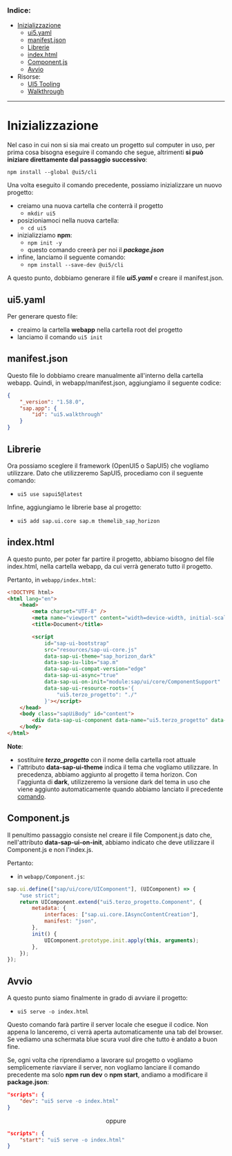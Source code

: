 ### Indice:

- [Inizializzazione](#inizializzazione-di-un-progetto)
  - [ui5.yaml](#ui5yaml)
  - [manifest.json](#manifestjson)
  - [Librerie](#librerie)
  - [index.html](#indexhtml)
  - [Component.js](#componentjs)
  - [Avvio](#avvio)
- Risorse:
  - [UI5 Tooling](https://sap.github.io/ui5-tooling/v3/pages/GettingStarted/)
  - [Walkthrough](https://sapui5.hana.ondemand.com/#/topic/3da5f4be63264db99f2e5b04c5e853db)

---

# Inizializzazione

Nel caso in cui non si sia mai creato un progetto sul computer in uso, per prima cosa bisogna eseguire il comando che segue, altrimenti **si può iniziare direttamente dal passaggio successivo**:

`npm install --global @ui5/cli`

Una volta eseguito il comando precedente, possiamo inizializzare un nuovo progetto:

- creiamo una nuova cartella che conterrà il progetto
  - `mkdir ui5`
- posizioniamoci nella nuova cartella:
  - `cd ui5`
- inizializziamo **npm**:
  - `npm init -y`
  - questo comando creerà per noi il **_package.json_**
- infine, lanciamo il seguente comando:
  - `npm install --save-dev @ui5/cli`

A questo punto, dobbiamo generare il file **_ui5.yaml_** e creare il manifest.json.

## ui5.yaml

Per generare questo file:

- creaimo la cartella **webapp** nella cartella root del progetto
- lanciamo il comando `ui5 init`

## manifest.json

Questo file lo dobbiamo creare manualmente all'interno della cartella webapp.
Quindi, in webapp/manifest.json, aggiungiamo il seguente codice:

```json
{
	"_version": "1.58.0",
	"sap.app": {
		"id": "ui5.walkthrough"
	}
}
```

## Librerie

Ora possiamo sceglere il framework (OpenUI5 o SapUI5) che vogliamo utilizzare. Dato che utilizzeremo SapUI5, procediamo con il seguente comando:

- `ui5 use sapui5@latest`

Infine, aggiungiamo le librerie base al progetto:

- `ui5 add sap.ui.core sap.m themelib_sap_horizon`

## index.html

A questo punto, per poter far partire il progetto, abbiamo bisogno del file index.html, nella cartella webapp, da cui verrà generato tutto il progetto.

Pertanto, in `webapp/index.html`:

```html
<!DOCTYPE html>
<html lang="en">
	<head>
		<meta charset="UTF-8" />
		<meta name="viewport" content="width=device-width, initial-scale=1.0" />
		<title>Document</title>

		<script
			id="sap-ui-bootstrap"
			src="resources/sap-ui-core.js"
			data-sap-ui-theme="sap_horizon_dark"
			data-sap-iu-libs="sap.m"
			data-sap-ui-compat-version="edge"
			data-sap-ui-async="true"
			data-sap-ui-on-init="module:sap/ui/core/ComponentSupport"
			data-sap-ui-resource-roots='{
                "ui5.terzo_progetto": "./"
            }'></script>
	</head>
	<body class="sapUiBody" id="content">
		<div data-sap-ui-component data-name="ui5.terzo_progetto" data-id="container" data-settings='{"id" : "terzo_progetto"}'></div>
	</body>
</html>
```

**Note**:

- sostituire _**terzo_progetto**_ con il nome della cartella root attuale
- l'attributo **data-sap-ui-theme** indica il tema che vogliamo utilizzare. In precedenza, abbiamo aggiunto al progetto il tema horizon. Con l'aggiunta di **dark**, utilizzeremo la versione dark del tema in uso che viene aggiunto automaticamente quando abbiamo lanciato il precedente [comando](#librerie).

## Component.js

Il penultimo passaggio consiste nel creare il file Component.js dato che, nell'attributo **data-sap-ui-on-init**, abbiamo indicato che deve utilizzare il Component.js e non l'index.js.

Pertanto:

- in `webapp/Component.js`:

```javascript
sap.ui.define(["sap/ui/core/UIComponent"], (UIComponent) => {
	"use strict";
	return UIComponent.extend("ui5.terzo_progetto.Component", {
		metadata: {
			interfaces: ["sap.ui.core.IAsyncContentCreation"],
			manifest: "json",
		},
		init() {
			UIComponent.prototype.init.apply(this, arguments);
		},
	});
});
```

## Avvio

A questo punto siamo finalmente in grado di avviare il progetto:

- `ui5 serve -o index.html`

Questo comando farà partire il server locale che esegue il codice. Non appena lo lanceremo, ci verrà aperta automaticamente una tab del browser. Se vediamo una schermata blue scura vuol dire che tutto è andato a buon fine.

Se, ogni volta che riprendiamo a lavorare sul progetto o vogliamo semplicemente riavviare il server, non vogliamo lanciare il comando precedente ma solo **npm run dev** o **npm start**, andiamo a modificare il **package.json**:

```json
"scripts": {
    "dev": "ui5 serve -o index.html"
}
```

<p align="center">oppure</p>

```json
"scripts": {
    "start": "ui5 serve -o index.html"
}
```
